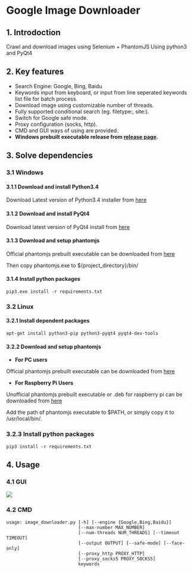 # Google Image Downloader

## 1. Introdoction

Crawl and download images using Selenium + PhantomJS
Using python3 and PyQt4

## 2. Key features
+ Search Engine: Google, Bing, Baidu
+ Keywords input from keyboard, or input from line seperated keywords list file for batch process.
+ Download image using customizable number of threads.
+ Fully supported conditional search (eg. filetype:, site:).
+ Switch for Google safe mode.
+ Proxy configuration (socks, http).
+ CMD and GUI ways of using are provided.
+ **Windows prebuilt executable release from [release page](https://github.com/sczhengyabin/Google-Image-Downloader/releases).**

## 3. Solve dependencies
### 3.1 Windows
#### 3.1.1 Download and install Python3.4
Download Latest version of Python3.4 installer from [here](https://www.python.org/ftp/python/3.4.4/python-3.4.4.msi)
#### 3.1.2 Download and install PyQt4
Download latest version of PyQt4 install from [here](https://sourceforge.net/projects/pyqt/files/PyQt4/PyQt-4.11.4/PyQt4-4.11.4-gpl-Py3.4-Qt4.8.7-x32.exe/download)
#### 3.1.3 Download and setup phantomjs
Official phantomjs prebuilt executable can be downloaded from [here](https://bitbucket.org/ariya/phantomjs/downloads)

Then copy phantomjs.exe to ${project_directory}/bin/
#### 3.1.4 Install python packages
```
pip3.exe install -r requirements.txt
```
### 3.2 Linux
#### 3.2.1 Install dependent packages
```
apt-get install python3-pip python3-pyqt4 pyqt4-dev-tools
```
#### 3.2.2 Download and setup phantomjs
+ **For PC users**

Official phantomjs prebuilt executable can be downloaded from [here](https://bitbucket.org/ariya/phantomjs/downloads)
+ **For Raspberry Pi Users**

Unofficial phantomjs prebuilt executable or .deb for raspberry pi can be downloaded from [here](https://github.com/fg2it/phantomjs-on-raspberry/releases)

Add the path of phantomjs executable to $PATH, or simply copy it to /usr/local/bin/.
### 3.2.3 Install python packages
```
pip3 install -r requirements.txt
```
## 4. Usage
### 4.1 GUI
![](http://p1.bqimg.com/567571/2d72755a4d3fc319.png)
### 4.2 CMD
```
usage: image_downloader.py [-h] [--engine {Google,Bing,Baidu}]
                           [--max-number MAX_NUMBER]
                           [--num-threads NUM_THREADS] [--timeout TIMEOUT]
                           [--output OUTPUT] [--safe-mode] [--face-only]
                           [--proxy_http PROXY_HTTP]
                           [--proxy_socks5 PROXY_SOCKS5]
                           keywords
```
